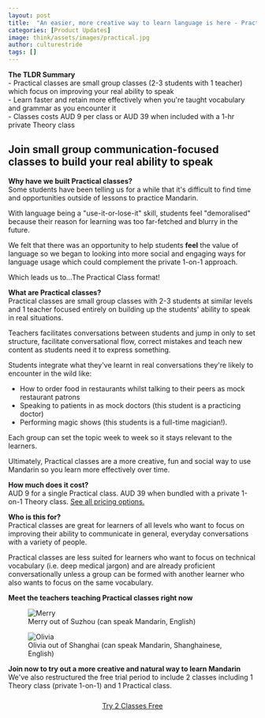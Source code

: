 ```yaml
---
layout: post
title:  "An easier, more creative way to learn language is here - Practical Classes"
categories: [Product Updates]
image: think/assets/images/practical.jpg
author: culturestride
tags: []
---
```


<div class="highlightBox subtext">
<b>The TLDR Summary</b>
<br>
- Practical classes are small group classes (2-3 students with 1 teacher) which focus on improving your real ability to speak
<br>
- Learn faster and retain more effectively when you're taught vocabulary and grammar as you encounter it
<br>
- Classes costs AUD 9 per class or AUD 39 when included with a 1-hr private Theory class
</div>

## Join small group communication-focused classes to build your real ability to speak 

**Why have we built Practical classes?**
<br>
Some students have been telling us for a while that it's difficult to find time and opportunities outside of lessons to practice  Mandarin.

With language being a "use-it-or-lose-it" skill, students feel "demoralised" because their reason for learning was too far-fetched and blurry in the future.

We felt that there was an opportunity to help students **feel** the value of language so we began to looking into more social and engaging ways for language usage which could complement the private 1-on-1 approach.

Which leads us to...The Practical Class format!

**What are Practical classes?**
<br>
Practical classes are small group classes with 2-3 students at similar levels and 1 teacher focused entirely on building up the students' ability  to speak in real situations.

Teachers facilitates conversations between students and jump in only to set structure, facilitate conversational flow, correct mistakes and teach new content as students need it to express something.

Students integrate what they've learnt in real conversations they're likely to encounter in the wild like:

- How to order food in restaurants whilst talking to their peers as mock restaurant patrons
- Speaking to patients in as mock doctors (this  student is a practicing doctor)
- Performing magic shows (this students is a full-time magician!). 

Each group can set the topic week to week so it stays relevant to the learners. 

Ultimately, Practical classes are a more creative, fun and social way to use Mandarin so you learn more effectively over time.

**How much does it cost?**
<br>
AUD 9 for a single Practical class. AUD 39 when bundled with a private 1-on-1 Theory class. [See all pricing options.](https://culturestride.com#pricing)

**Who is this for?**
<br>
Practical classes are great for learners of all levels who want to focus on improving their ability to communicate in general, everyday conversations with a variety of people. 

Practical classes are less suited for learners who want to focus on technical vocabulary (i.e. deep medical jargon) and are already proficient conversationally unless a group can be formed with another learner who also wants to focus on the same vocabulary.

**Meet the teachers teaching Practical classes right now**
<br>

<figure>
  <img class="blogImage" src="../../think/assets/images/merry.png" alt="Merry"/>
  <figcaption>Merry out of Suzhou (can speak Mandarin, English)</figcaption>
</figure>

<figure>
  <img class="blogImage" src="../../think/assets/images/olivia.jpg" alt="Olivia"/>
  <figcaption>Olivia out of Shanghai (can speak Mandarin, Shanghainese, English)</figcaption>
</figure>

**Join now to try out a more creative and natural way to learn Mandarin**
<br>
We've also restructured the free trial period to include 2 classes including 1 Theory class (private 1-on-1) and 1 Practical class.

<div style="width:100%;text-align:center">
<a class="button button-primary button-block button-shadow" style="display:inline-block; margin: 10px" href="https://culturestride.com/start">Try 2 Classes Free</a>
</div>